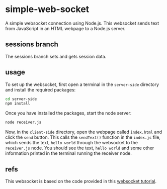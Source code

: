 # simple-web-socket
A simple websocket connection using Node.js. This websocket sends text from JavaScript in an HTML webpage to a Node.js server.

## sessions branch
The sessions branch sets and gets session data.

## usage
To set up the websocket, first open a terminal in the `server-side` directory and install the required packages:
```bash
cd server-side
npm install
```

Once you have installed the packages, start the node server:
```bash
node receiver.js
```

Now, in the `client-side` directory, open the webpage called `index.html` and click the `send` button. This calls the `sendText()` function in the `index.js` file, which sends the text, `hello world` through the websocket to the `receiver.js` node. You should see the text, `hello world` and some other information printed in the terminal running the receiver node.

## refs
This websocket is based on the code provided in this [websocket tutorial](https://medium.com/@martin.sikora/node-js-websocket-simple-chat-tutorial-2def3a841b61).
